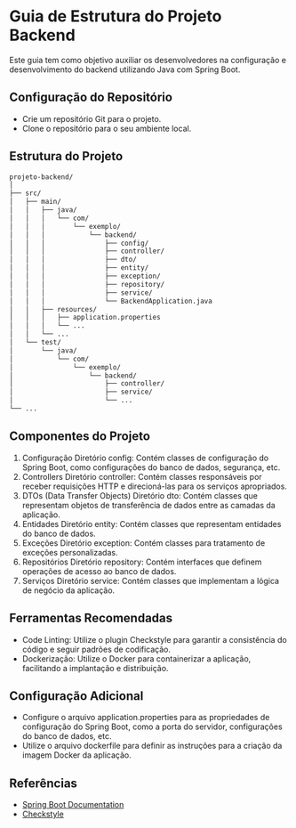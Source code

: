 # Guia de Estrutura do Projeto Backend
Este guia tem como objetivo auxiliar os desenvolvedores na configuração e desenvolvimento do backend utilizando Java com Spring Boot.

## Configuração do Repositório
- Crie um repositório Git para o projeto.
- Clone o repositório para o seu ambiente local.

## Estrutura do Projeto

```sh
projeto-backend/
│
├── src/
│   ├── main/
│   │   ├── java/
│   │   │   └── com/
│   │   │       └── exemplo/
│   │   │           └── backend/
│   │   │               ├── config/
│   │   │               ├── controller/
│   │   │               ├── dto/
│   │   │               ├── entity/
│   │   │               ├── exception/
│   │   │               ├── repository/
│   │   │               ├── service/
│   │   │               └── BackendApplication.java
│   │   ├── resources/
│   │   │   ├── application.properties
│   │   │   └── ...
│   │   └── ...
│   └── test/
│       └── java/
│           └── com/
│               └── exemplo/
│                   └── backend/
│                       ├── controller/
│                       ├── service/
│                       └── ...
└── ...
```

##  Componentes do Projeto
1. Configuração
Diretório config: Contém classes de configuração do Spring Boot, como configurações do banco de dados, segurança, etc.
2. Controllers
Diretório controller: Contém classes responsáveis por receber requisições HTTP e direcioná-las para os serviços apropriados.
3. DTOs (Data Transfer Objects)
Diretório dto: Contém classes que representam objetos de transferência de dados entre as camadas da aplicação.
4. Entidades
Diretório entity: Contém classes que representam entidades do banco de dados.
5. Exceções
Diretório exception: Contém classes para tratamento de exceções personalizadas.
6. Repositórios
Diretório repository: Contém interfaces que definem operações de acesso ao banco de dados.
7. Serviços
Diretório service: Contém classes que implementam a lógica de negócio da aplicação.

## Ferramentas Recomendadas
- Code Linting: Utilize o plugin Checkstyle para garantir a consistência do código e seguir padrões de codificação.
- Dockerização: Utilize o Docker para containerizar a aplicação, facilitando a implantação e distribuição.

## Configuração Adicional
- Configure o arquivo application.properties para as propriedades de configuração do Spring Boot, como a porta do servidor, configurações do banco de dados, etc.
- Utilize o arquivo dockerfile para definir as instruções para a criação da imagem Docker da aplicação.

## Referências
- [Spring Boot Documentation](https://docs.spring.io/spring-boot/docs/current/reference/htmlsingle/)
- [Checkstyle](https://checkstyle.sourceforge.io/)